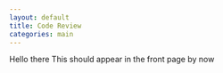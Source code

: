 ```yaml
---
layout: default
title: Code Review
categories: main
---
```


Hello there
This should appear in the front page by now
